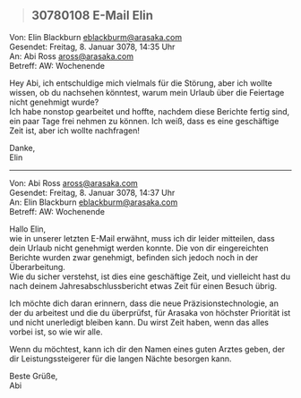>## 30780108 E-Mail Elin  

Von: Elin Blackburn <eblackburm@arasaka.com>  
Gesendet: Freitag, 8. Januar 3078, 14:35 Uhr  
An: Abi Ross <aross@arasaka.com>  
Betreff: AW: Wochenende  

Hey Abi, ich entschuldige mich vielmals für die Störung, aber ich wollte wissen, ob du nachsehen könntest, warum mein Urlaub über die Feiertage nicht genehmigt wurde?  
Ich habe nonstop gearbeitet und hoffte, nachdem diese Berichte fertig sind, ein paar Tage frei nehmen zu können. Ich weiß, dass es eine geschäftige Zeit ist, aber ich wollte nachfragen!  
  
Danke,  
Elin  

____________________________________  

Von: Abi Ross <aross@arasaka.com>  
Gesendet: Freitag, 8. Januar 3078, 14:37 Uhr  
An: Elin Blackburn <eblackburm@arasaka.com>  
Betreff: AW: Wochenende  

Hallo Elin,  
wie in unserer letzten E-Mail erwähnt, muss ich dir leider mitteilen, dass dein Urlaub nicht genehmigt werden konnte. Die von dir eingereichten Berichte wurden zwar genehmigt, befinden sich jedoch noch in der Überarbeitung.  
Wie du sicher verstehst, ist dies eine geschäftige Zeit, und vielleicht hast du nach deinem Jahresabschlussbericht etwas Zeit für einen Besuch übrig.  
  
Ich möchte dich daran erinnern, dass die neue Präzisionstechnologie, an der du arbeitest und die du überprüfst, für Arasaka von höchster Priorität ist und nicht unerledigt bleiben kann. Du wirst Zeit haben, wenn das alles vorbei ist, so wie wir alle.  
  
Wenn du möchtest, kann ich dir den Namen eines guten Arztes geben, der dir Leistungssteigerer für die langen Nächte besorgen kann.  
  
Beste Grüße,  
Abi  
